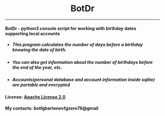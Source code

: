 # <center> BotDr </center>
---
#### BotDr - python3 console script for working with birthday dates supporting local accounts


* ##### This program calculates the number of days before a birthday knowing the date of birth.
* ##### You can also get information about the number of birthdays before the end of the year, etc.
* ##### Accounts(personal database and account information inside sqlite) are portable and encrypted

#### License: [Apache License 2.0](https://apache.org/licenses/LICENSE-2.0.txt)

#### My contacts: botfgbartenevfgzero76@gmail
